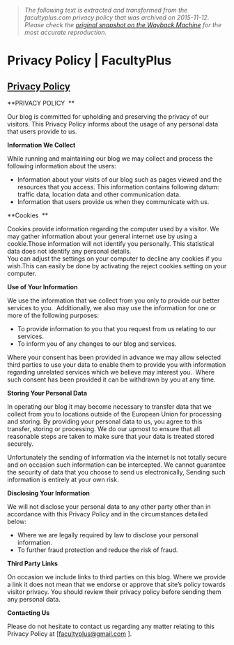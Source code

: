 > *The following text is extracted and transformed from the facultyplus.com privacy policy that was archived on 2015-11-12. Please check the [original snapshot on the Wayback Machine](https://web.archive.org/web/20151112001357id_/http%3A//www.facultyplus.com/p/privacy-policy.html) for the most accurate reproduction.*

# Privacy Policy | FacultyPlus

##  [Privacy Policy](http://www.facultyplus.com/p/privacy-policy.html)

  


**PRIVACY POLICY  **

Our blog is committed for upholding and preserving the privacy of our visitors. This Privacy Policy informs about the usage of any personal data that users provide to us.

**Information We Collect**

While running and maintaining our blog we may collect and process the following information about the users:

  * Information about your visits of our blog such as pages viewed and the resources that you access. This information contains following datum: traffic data, location data and other communication data.
  * Information that users provide us when they communicate with us.



**Cookies  **

Cookies provide information regarding the computer used by a visitor. We may gather information about your general internet use by using a cookie.Those information will not identify you personally. This statistical data does not identify any personal details.  
You can adjust the settings on your computer to decline any cookies if you wish.This can easily be done by activating the reject cookies setting on your computer.

**Use of Your Information**

We use the information that we collect from you only to provide our better services to you.  Additionally, we also may use the information for one or more of the following purposes:

  * To provide information to you that you request from us relating to our services.  
  * To inform you of any changes to our blog and services.



Where your consent has been provided in advance we may allow selected third parties to use your data to enable them to provide you with information regarding unrelated services which we believe may interest you.  Where such consent has been provided it can be withdrawn by you at any time.

**Storing Your Personal Data**

In operating our blog it may become necessary to transfer data that we collect from you to locations outside of the European Union for processing and storing. By providing your personal data to us, you agree to this transfer, storing or processing. We do our upmost to ensure that all reasonable steps are taken to make sure that your data is treated stored securely.

Unfortunately the sending of information via the internet is not totally secure and on occasion such information can be intercepted. We cannot guarantee the security of data that you choose to send us electronically, Sending such information is entirely at your own risk.

**Disclosing Your Information**

We will not disclose your personal data to any other party other than in accordance with this Privacy Policy and in the circumstances detailed below:

  * Where we are legally required by law to disclose your personal information.
  * To further fraud protection and reduce the risk of fraud.



**Third Party Links**

On occasion we include links to third parties on this blog. Where we provide a link it does not mean that we endorse or approve that site’s policy towards visitor privacy. You should review their privacy policy before sending them any personal data.

**Contacting Us**

Please do not hesitate to contact us regarding any matter relating to this Privacy Policy at [[facultyplus@gmail.com](mailto:facultyplus@gmail.com) ].

